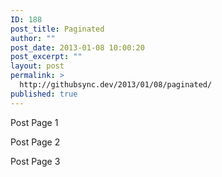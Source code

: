 ```yaml
---
ID: 188
post_title: Paginated
author: ""
post_date: 2013-01-08 10:00:20
post_excerpt: ""
layout: post
permalink: >
  http://githubsync.dev/2013/01/08/paginated/
published: true
---
```

Post Page 1

<!--nextpage-->

Post Page 2

<!--nextpage-->

Post Page 3